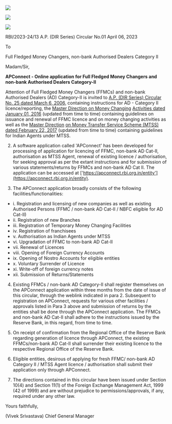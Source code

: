 ![](_page_0_Picture_0.jpeg)

![](_page_0_Picture_1.jpeg)

![](_page_0_Picture_2.jpeg)

RBI/2023-24/13 A.P. (DIR Series) Circular No.01 April 06, 2023

To

Full Fledged Money Changers, non-bank Authorised Dealers Category II

Madam/Sir,

**APConnect - Online application for Full Fledged Money Changers and non-bank Authorised Dealers Category-II**

Attention of Full Fledged Money Changers (FFMCs) and non-bank Authorised Dealers (AD) Category-II is invited to [A.P. \(DIR Series\) Circular No. 25 dated March 6, 2006,](https://www.rbi.org.in/Scripts/NotificationUser.aspx?Id=2775&Mode=0) containing instructions for AD - Category II licence/reporting, the [Master Direction on Money Changing](https://www.rbi.org.in/Scripts/BS_ViewMasDirections.aspx?id=11518)  [Activities dated January 01, 2016](https://www.rbi.org.in/Scripts/BS_ViewMasDirections.aspx?id=11518) (updated from time to time) containing guidelines on issuance and renewal of FFMC licence and on money changing activities as well as the [Master Direction](https://www.rbi.org.in/Scripts/BS_ViewMasDirections.aspx?id=10868)  [on Money Transfer Service Scheme \(MTSS\) dated February 22, 2017](https://www.rbi.org.in/Scripts/BS_ViewMasDirections.aspx?id=10868) (updated from time to time) containing guidelines for Indian Agents under MTSS.

2. A software application called 'APConnect' has been developed for processing of application for licencing of FFMC, non-bank AD Cat-II, authorisation as MTSS Agent, renewal of existing licence / authorisation, for seeking approval as per the extant instructions and for submission of various statements/returns by FFMCs and non-bank AD Cat II. The application can be accessed at ['https://apconnect.rbi.org.in/entity'](https://apconnect.rbi.org.in/entity).

3. The APConnect application broadly consists of the following facilities/functionalities:

- i. Registration and licensing of new companies as well as existing Authorised Persons (FFMC / non-bank AD Cat-II / NBFC eligible for AD Cat-II)
- ii. Registration of new Branches
- iii. Registration of Temporary Money Changing Facilities
- iv. Registration of franchisees
- v. Authorisation as Indian Agents under MTSS
- vi. Upgradation of FFMC to non-bank AD Cat-II
- vii. Renewal of Licences
- viii. Opening of Foreign Currency Accounts
- ix. Opening of Nostro Accounts for eligible entities
- x. Voluntary Surrender of Licence
- xi. Write-off of foreign currency notes
- xii. Submission of Returns/Statements

4. Existing FFMCs / non-bank AD Category-II shall register themselves on the APConnect application within three months from the date of issue of this circular, through the weblink indicated in para 2. Subsequent to registration on APConnect, requests for various other facilities / approvals listed in Para 3 above and submission of returns by the entities shall be done through the APConnect application. The FFMCs and non-bank AD Cat-II shall adhere to the instructions issued by the Reserve Bank, in this regard, from time to time.

5. On receipt of confirmation from the Regional Office of the Reserve Bank regarding generation of licence through APConnect, the existing FFMCs/non-bank AD Cat-II shall surrender their existing licence to the respective Regional Office of the Reserve Bank.

6. Eligible entities, desirous of applying for fresh FFMC/ non-bank AD Category II / MTSS Agent licence / authorisation shall submit their application only through APConnect.

7. The directions contained in this circular have been issued under Section 10(4) and Section 11(1) of the Foreign Exchange Management Act, 1999 (42 of 1999) and are without prejudice to permissions/approvals, if any, required under any other law.

Yours faithfully,

(Vivek Srivastava) Chief General Manager